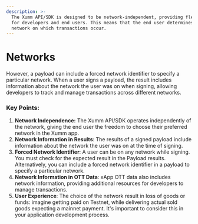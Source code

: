 ```yaml
---
description: >-
  The Xumm API/SDK is designed to be network-independent, providing flexibility
  for developers and end users. This means that the end user determines the
  network on which transactions occur.
---
```


# Networks

However, a payload can include a forced network identifier to specify a particular network. When a user signs a payload, the result includes information about the network the user was on when signing, allowing developers to track and manage transactions across different networks.&#x20;

### Key Points:

1. **Network Independence:** The Xumm API/SDK operates independently of the network, giving the end user the freedom to choose their preferred network in the Xumm app.
2. **Network Information in Results**: The results of a signed payload include information about the network the user was on at the time of signing.
3. **Forced Network Identifier**: A user can be on any network while signing. You must check for the expected result in the Payload results. Alternatively, you can include a forced network identifier in a payload to specify a particular network.
4. **Network Information in OTT Data**: xApp OTT data also includes network information, providing additional resources for developers to manage transactions.
5. **User Experience**: The choice of the network result in loss of goods or funds: imagine getting paid on Testnet, while delivering actual sold goods expecting a mainnet payment. It's important to consider this in your application development process.

